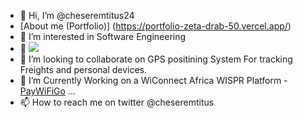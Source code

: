 - 👋 Hi, I’m @cheseremtitus24
- [About me (Portfolio)] (https://portfolio-zeta-drab-50.vercel.app/)
- 👀 I’m interested in Software Engineering
- 🌱 [![](https://ossrank.com/widget/908174)](https://ossrank.com/c/908174-cheserem-titus)
- 💞️ I’m looking to collaborate on GPS positining System For tracking Freights and personal devices.
- 💞️ I’m Currently Working on a WiConnect Africa WISPR Platform - [PayWiFiGo](https://www.paywifigo.me)  ...
- 📫 How to reach me on twitter @cheseremtitus

<!---
cheseremtitus24/cheseremtitus24 is a ✨ special ✨ repository because its `README.md` (this file) appears on your GitHub profile.
You can click the Preview link to take a look at your changes.
--->

